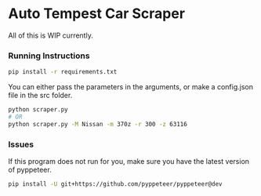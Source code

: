 # Auto Tempest Car Scraper

All of this is WIP currently.

### Running Instructions
```bash
pip install -r requirements.txt
```
You can either pass the parameters in the arguments, or make a config.json 
file in the src folder.
```bash
python scraper.py
# OR
python scraper.py -M Nissan -m 370z -r 300 -z 63116
```


### Issues
If this program does not run for you, make sure you have the latest version of
pyppeteer.
```bash
pip install -U git+https://github.com/pyppeteer/pyppeteer@dev
```
